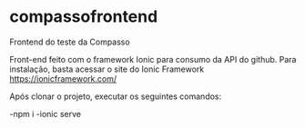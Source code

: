# compassofrontend
Frontend do teste da Compasso

Front-end feito com o framework Ionic para consumo da API do github. Para instalação, basta acessar o site do Ionic Framework https://ionicframework.com/

Após clonar o projeto, executar os seguintes comandos:

-npm i 
-ionic serve
